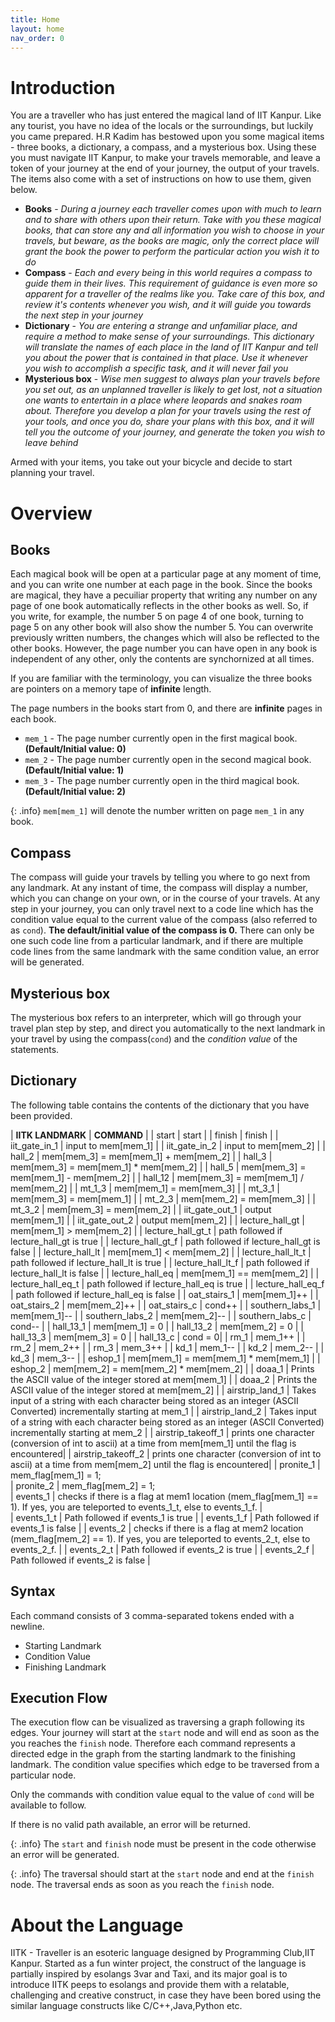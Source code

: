 ```yaml
---
title: Home
layout: home
nav_order: 0
---
```

# Introduction
You are a traveller who has just entered the magical land of IIT Kanpur. Like any tourist, you have no idea of the locals or the surroundings, but luckily you came prepared. H.R Kadim has bestowed upon you some magical items - three books, a dictionary, a compass, and a mysterious box. Using these you must navigate IIT Kanpur, to make your travels memorable, and leave a token of your journey at the end of your journey, the output of your travels. The items also come with a set of instructions on how to use them, given below.

- **Books** - *During a journey each traveller comes upon with much to learn and to share with others upon their return. Take with you these magical books, that can store any and all information you wish to choose in your travels, but beware, as the books are magic, only the correct place will grant the book the power to perform the particular action you wish it to do*
- **Compass** - *Each and every being in this world requires a compass to guide them in their lives. This requirement of guidance is even more so apparent for a traveller of the realms like you. Take care of this box, and review it's contents whenever you wish, and it will guide you towards the next step in your journey* 
- **Dictionary** - *You are entering a strange and unfamiliar place, and require a method to make sense of your surroundings. This dictionary will translate the names of each place in the land of IIT Kanpur and tell you about the power that is contained in that place. Use it whenever you wish to accomplish a specific task, and it will never fail you*
- **Mysterious box** -  *Wise men suggest to always plan your travels before you set out, as an unplanned traveller is likely to get lost, not a situation one wants to entertain in a place where leopards and snakes roam about. Therefore you develop a plan for your travels using the rest of your tools, and once you do, share your plans with this box, and it will tell you the outcome of your journey, and generate the token you wish to leave behind*

Armed with your items, you take out your bicycle and decide to start planning your travel. 

# Overview

## Books
Each magical book will be open at a particular page at any moment of time, and you can write one number at each page in the book. Since the books are magical, they have a pecuiliar property that writing any number on any page of one book automatically reflects in the other books as well. So, if you write, for example, the number 5 on page 4 of one book, turning to page 5 on any other book will also show the number 5. You can overwrite previously written numbers, the changes which will also be reflected to the other books. However, the page number you can have open in any book is independent of any other, only the contents are synchornized at all times. 

If you are familiar with the terminology, you can visualize the three books are pointers on a memory tape of **infinite** length.

The page numbers in the books start from 0, and there are **infinite** pages in each book.

- `mem_1` - The page number currently open in the first magical book. **(Default/Initial value: 0)**
- `mem_2` - The page number currently open in the second magical book. **(Default/Initial value: 1)**
- `mem_3` - The page number currently open in the third magical book. **(Default/Initial value: 2)**

{: .info}
`mem[mem_1]` will denote the number written on page `mem_1` in any book.


## Compass

The compass will guide your travels by telling you where to go next from any landmark. At any instant of time, the compass will display a number, which you can change on your own, or in the course of your travels. At any step in your journey, you can only travel next to a code line which has the condition value equal to the current value of the compass (also referred to as `cond`). **The default/initial value of the compass is 0.**
There can only be one such code line from a particular landmark, and if there are multiple code lines from the same landmark with the same condition value, an error will be generated.

## Mysterious box

The mysterious box refers to an interpreter, which will go through your travel plan step by step, and direct you automatically to the next landmark in your travel by using the compass(`cond`) and the *condition value* of the statements.

## Dictionary
The following table contains the contents of the dictionary that you have been provided.

| **IITK LANDMARK**           |          **COMMAND** |
| start                   |          start |
| finish                  |          finish |
| iit_gate_in_1           |          input to mem[mem_1] |
| iit_gate_in_2           |          input to mem[mem_2] |
| hall_2                  |          mem[mem_3] = mem[mem_1] + mem[mem_2] |
| hall_3                  |          mem[mem_3] = mem[mem_1] * mem[mem_2] |
| hall_5                  |          mem[mem_3] = mem[mem_1] - mem[mem_2] |
| hall_12                 |          mem[mem_3] = mem[mem_1] / mem[mem_2] |
| mt_1_3                  |          mem[mem_1] = mem[mem_3] |
| mt_3_1                  |          mem[mem_3] = mem[mem_1] |
| mt_2_3                  |          mem[mem_2] = mem[mem_3] |
| mt_3_2                  |          mem[mem_3] = mem[mem_2] |
| iit_gate_out_1          |          output mem[mem_1] |
| iit_gate_out_2          |          output mem[mem_2] |
| lecture_hall_gt         |          mem[mem_1] > mem[mem_2] |
| lecture_hall_gt_t       |          path followed if lecture_hall_gt is true |
| lecture_hall_gt_f       |          path followed if lecture_hall_gt is false |
| lecture_hall_lt         |          mem[mem_1] < mem[mem_2] |
| lecture_hall_lt_t       |          path followed if lecture_hall_lt is true |
| lecture_hall_lt_f       |          path followed if lecture_hall_lt is false |
| lecture_hall_eq         |          mem[mem_1] == mem[mem_2] |
| lecture_hall_eq_t       |          path followed if lecture_hall_eq is true |
| lecture_hall_eq_f       |          path followed if lecture_hall_eq is false |
| oat_stairs_1            |          mem[mem_1]++ |
| oat_stairs_2            |          mem[mem_2]++ |
| oat_stairs_c            |          cond++ |
| southern_labs_1         |          mem[mem_1]-- |
| southern_labs_2         |          mem[mem_2]-- |
| southern_labs_c         |          cond-- |
| hall_13_1               |          mem[mem_1] = 0 |
| hall_13_2               |          mem[mem_2] = 0 |
| hall_13_3               |          mem[mem_3] = 0 |
| hall_13_c               |          cond = 0|
| rm_1                    |          mem_1++ |
| rm_2                    |          mem_2++ |
| rm_3                    |          mem_3++ |
| kd_1                    |          mem_1-- |
| kd_2                    |          mem_2-- |
| kd_3                    |          mem_3-- |
| eshop_1                 |          mem[mem_1] = mem[mem_1] * mem[mem_1] |
| eshop_2                 |          mem[mem_2] = mem[mem_2] * mem[mem_2] |
| doaa_1                  |          Prints the ASCII value of the integer stored at mem[mem_1] |
| doaa_2                  |          Prints the ASCII value of the integer stored at mem[mem_2] |
| airstrip_land_1         |          Takes input of a string with each character being stored as an integer (ASCII Converted) incrementally starting at mem_1 |
| airstrip_land_2         |          Takes input of a string with each character being stored as an integer (ASCII Converted) incrementally starting at mem_2 |
| airstrip_takeoff_1      |          prints one character (conversion of int to ascii) at a time from mem[mem_1] until the flag is encountered|
| airstrip_takeoff_2      |          prints one character (conversion of int to ascii) at a time from mem[mem_2] until the flag is encountered| 
| pronite_1               |          mem_flag[mem_1] = 1;    
| pronite_2               |          mem_flag[mem_2] = 1;                    
| events_1                |          checks if there is a flag at mem1 location (mem_flag[mem_1] == 1). If yes, you are teleported to events_1_t, else to events_1_f. |         
| events_1_t              |          Path followed if events_1 is true |
| events_1_f              |          Path followed if events_1 is false |
| events_2                |          checks if there is a flag at mem2 location (mem_flag[mem_2] == 1). If yes, you are teleported to events_2_t, else to events_2_f. |
| events_2_t              |          Path followed if events_2 is true |
| events_2_f              |          Path followed if events_2 is false |

## Syntax
Each command consists of 3 comma-separated tokens ended with a newline.

- Starting Landmark
- Condition Value
- Finishing Landmark

## Execution Flow
The execution flow can be visualized as traversing a graph following its edges. Your journey will start at the `start` node and will end as soon as the you reaches the `finish` node. Therefore each command represents a directed edge in the graph from the starting landmark to the finishing landmark. The condition value specifies which edge to be traversed from a particular node. 

Only the commands with condition value equal to the value of `cond` will be available to follow.

If there is no valid path available, an error will be returned. 

{: .info}
The `start` and `finish` node must be present in the code otherwise an error will be generated.

{: .info}
The traversal should start at the `start` node and end at the `finish` node. The traversal ends as soon as you reach the `finish` node.
# About the Language
IITK - Traveller is an esoteric language designed by Programming Club,IIT Kanpur. Started as a fun winter project, the construct of the language is partially inspired by esolangs 3var and Taxi, and its major goal is to introduce IITK peeps to esolangs and provide them with a relatable, challenging and creative construct, in case they have been bored using the similar language constructs like C/C++,Java,Python etc.
